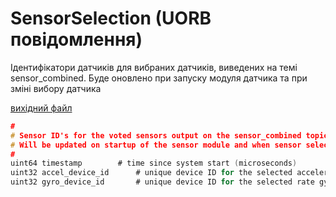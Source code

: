 # SensorSelection (UORB повідомлення)

Ідентифікатори датчиків для вибраних датчиків, виведених на темі sensor_combined. Буде оновлено при запуску модуля датчика та при зміні вибору датчика

[вихідний файл](https://github.com/PX4/PX4-Autopilot/blob/release/1.15/msg/SensorSelection.msg)

```c
#
# Sensor ID's for the voted sensors output on the sensor_combined topic.
# Will be updated on startup of the sensor module and when sensor selection changes
#
uint64 timestamp        # time since system start (microseconds)
uint32 accel_device_id      # unique device ID for the selected accelerometers
uint32 gyro_device_id       # unique device ID for the selected rate gyros

```
